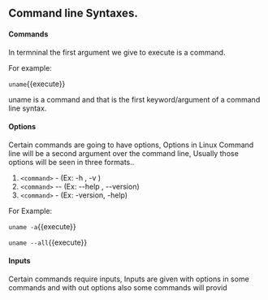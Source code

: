 ## Command line Syntaxes.

#### Commands
In termninal the first argument we give to execute is a command.

For example:

`uname`{{execute}} 

uname is a command and that is the first keyword/argument of a command line syntax.

#### Options

Certain commands are going to have options, Options in Linux Command line will be a second argument over the command line, Usually those options will be seen in three formats..

  1. `<command>`  -<single character> (Ex: -h , -v )
  2. `<command>` --<single word>  (Ex: --help , --version)
  3. `<command>` -<single word> (Ex: -version, -help)

For Example:

`uname -a`{{execute}}

`uname --all`{{execute}}

#### Inputs

Certain commands require inputs, Inputs are given with options in some commands and with out options also some commands will provid